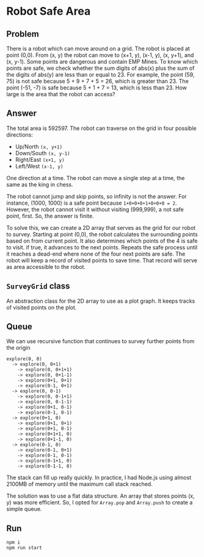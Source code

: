 # Robot Safe Area

## Problem

There is a robot which can move around on a grid. The robot is placed at point (0,0). From (x, y) the robot can move to (x+1,
y), (x-1, y), (x, y+1), and (x, y-1). Some points are dangerous and contain EMP Mines. To know which points are safe, we check
whether the sum digits of abs(x) plus the sum of the digits of abs(y) are less than or equal to 23. For example, the point (59, 75) is not safe because 5 + 9 + 7 + 5 = 26, which is greater than 23. The point (-51, -7) is safe because 5 + 1 + 7 = 13, which is
less than 23.
How large is the area that the robot can access?

## Answer

The total area is 592597. The robot can traverse on the grid in four possible directions:

- Up/North `(x, y+1)`
- Down/South `(x, y-1)`
- Right/East `(x+1, y)`
- Left/West `(x-1, y)`

One direction at a time. The robot can move a single step at a time, the same as the king in chess.

The robot cannot jump and skip points, so infinity is not the answer. For instance, (1000, 1000) is a safe point because `1+0+0+0+1+0+0+0 = 2`. However, the robot cannot visit it without visiting (999,999), a not safe point, first. So, the answer is finite.

To solve this, we can create a 2D array that serves as the grid for our robot to survey. Starting at point (0,0), the robot calculates the surrounding points based on from current point. It also determines which points of the 4 is safe to visit. if true, it advances to the next points. Repeats the safe process until it reaches a dead-end where none of the four next points are safe. The robot will keep a record of visited points to save time. That record will serve as area accessible to the robot.

## `SurveyGrid` class

An abstraction class for the 2D array to use as a plot graph. It keeps tracks of visited points on the plot.

## Queue

We can use recursive function that continues to survey further points from the origin

```
explore(0, 0)
  -> explore(0, 0+1)
    -> explore(0, 0+1+1)
    -> explore(0, 0+1-1)
    -> explore(0+1, 0+1)
    -> explore(0-1, 0+1)
  -> explore(0, 0-1)
    -> explore(0, 0-1+1)
    -> explore(0, 0-1-1)
    -> explore(0+1, 0-1)
    -> explore(0-1, 0-1)
  -> explore(0+1, 0)
    -> explore(0+1, 0+1)
    -> explore(0+1, 0-1)
    -> explore(0+1+1, 0)
    -> explore(0+1-1, 0)
  -> explore(0-1, 0)
    -> explore(0-1, 0+1)
    -> explore(0-1, 0-1)
    -> explore(0-1+1, 0)
    -> explore(0-1-1, 0)
```

The stack can fill up really quickly. In practice, I had Node.js using almost 2100MB of memory until the maximum call stack reached.

The solution was to use a flat data structure. An array that stores points (x, y) was more efficient. So, I opted for `Array.pop` and `Array.push` to create a simple queue.

## Run

```
npm i
npm run start
```
